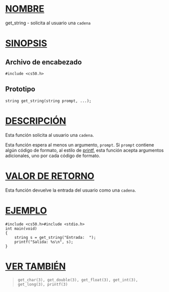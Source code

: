 # [NOMBRE](#nombre)

get_string - solicita al usuario una `cadena`  

# [SINOPSIS](#sinopsis)

## Archivo de encabezado

    #include <cs50.h>

## Prototipo

    string get_string(string prompt, ...);

# [DESCRIPCIÓN](#descripción)

Esta función solicita al usuario una `cadena`.

Esta función espera al menos un argumento, `prompt`. Si `prompt` contiene algún código de formato, al estilo de [printf](printf), esta función acepta argumentos adicionales, uno por cada código de formato.

# [VALOR DE RETORNO](#valor-de-retorno)

Esta función devuelve la entrada del usuario como una `cadena`.

# [EJEMPLO](#ejemplo)

    #include <cs50.h>#include <stdio.h>
    int main(void)
    {
        string s = get_string("Entrada:  ");
        printf("Salida: %s\n", s);
    }

# [VER TAMBIÉN](#ver-también)

>     get_char(3), get_double(3), get_float(3), get_int(3),
>     get_long(3), printf(3)